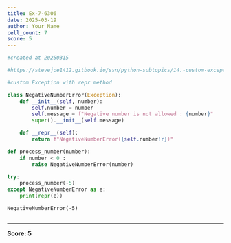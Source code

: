 ```yaml
---
title: Ex-7-6306
date: 2025-03-19
author: Your Name
cell_count: 7
score: 5
---
```


```python
#created at 20250315
```


```python
#https://stevejoe1412.gitbook.io/ssn/python-subtopics/14.-custom-exceptions
```


```python
#custom Exception with repr method
```


```python
class NegativeNumberError(Exception):
    def __init__(self, number):
        self.number = number
        self.message = f"Negative number is not allowed : {number}"
        super().__init__(self.message)

    def __repr__(self):
        return f"NegativeNumberError({self.number!r})"
```


```python
def process_number(number):
    if number < 0 :
        raise NegativeNumberError(number)
```


```python
try:
    process_number(-5)
except NegativeNumberError as e:
    print(repr(e))
```

    NegativeNumberError(-5)



```python

```


---
**Score: 5**